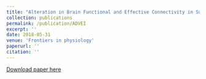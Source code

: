 ```yaml
---
title: "Alteration in Brain Functional and Effective Connectivity in Subjects With Hypertension"
collection: publications
permalink: /publication/ADVEI 
excerpt: ''
date: 2018-05-31
venue: 'Frontiers in physiology'
paperurl: ''
citation: ''
---
```





[Download paper here](https://www.frontiersin.org/articles/10.3389/fphys.2018.00669/full)

